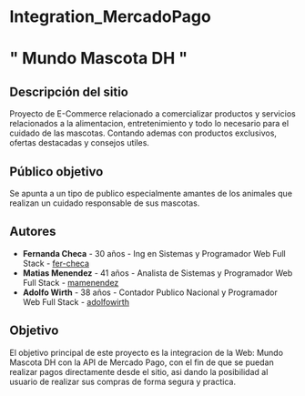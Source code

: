 # Integration_MercadoPago

# " Mundo Mascota DH "

## Descripción del sitio

Proyecto de E-Commerce relacionado a comercializar productos y servicios relacionados a la alimentacion, entretenimiento y todo lo necesario para el cuidado de las mascotas. Contando ademas con productos exclusivos, ofertas destacadas y consejos utiles.

## Público objetivo

Se apunta a un tipo de publico especialmente amantes de los animales que realizan un cuidado responsable de sus mascotas.


## Autores

* **Fernanda Checa** - 30 años - Ing en Sistemas y Programador Web Full Stack - [fer-checa](https://github.com/fer-checa)
* **Matias Menendez** - 41 años - Analista de Sistemas y Programador Web Full Stack - [mamenendez](https://github.com/mamenendez)
* **Adolfo Wirth** - 38 años - Contador Publico Nacional y Programador Web Full Stack - [adolfowirth](https://github.com/adolfowirth)

## Objetivo

El objetivo principal de este proyecto es la integracion de la Web: Mundo Mascota DH con la API de Mercado Pago, con el fin de que se puedan realizar pagos directamente desde el sitio, asi dando la posibilidad al usuario de realizar sus compras de forma segura y practica. 
